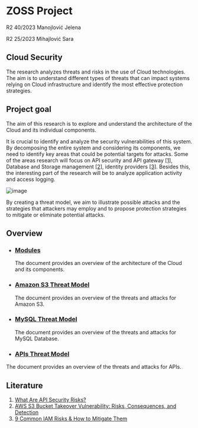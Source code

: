 # ZOSS Project

R2 40/2023 Manojlović Jelena

R2 25/2023 Mihajlović Sara

## Cloud Security 

The research analyzes threats and risks in the use of Cloud technologies. The aim is to understand different types of threats that can impact systems relying on Cloud infrastructure and identify the most effective protection strategies. 

## Project goal
The aim of this research is to explore and understand the architecture of the Cloud and its individual components.

It is crucial to identify and analyze the security vulnerabilities of this system. By decomposing the entire system and considering its components, we need to identify key areas that could be potential targets for attacks. Some of the areas research will focus on API security and API gateway [[1]](https://www.akamai.com/glossary/what-are-api-security-risks), Database and Storage management [[2]](https://socradar.io/aws-s3-bucket-takeover-vulnerability-risks-consequences-and-detection/), identity providers [[3]](https://sonraisecurity.com/blog/9-common-iam-risks-how-to-mitigate-them/). Besides this, the interesting part of the research will be to analyze application activity and access logging. 

![image](https://github.com/cojic/CloudSecurityResearch/assets/102799668/cf835d7b-510c-4f0b-bdec-7b5e94d91803)

By creating a threat model, we aim to illustrate possible attacks and the strategies that attackers may employ and to propose protection strategies to mitigate or eliminate potential attacks.

## Overview 
* ### [Modules](documentation/module-decomposition.md)  
  The document provides an overview of the architecture of the Cloud and its components.
* ### [Amazon S3 Threat Model](documentation/amazon%20s3.md)
  The document provides an overview of the threats and attacks for Amazon S3.
* ### [MySQL Threat Model](documentation/mysql.md)
  The document provides an overview  of the threats and attacks for MySQL Database.
* ### [APIs Threat Model](documentation/apis.md)
The document provides an overview  of the threats and attacks for APIs. 

## Literature
1. [What Are API Security Risks?](https://www.akamai.com/glossary/what-are-api-security-risks)
2. [AWS S3 Bucket Takeover Vulnerability: Risks, Consequences, and Detection](https://socradar.io/aws-s3-bucket-takeover-vulnerability-risks-consequences-and-detection/)
3. [9 Common IAM Risks & How to Mitigate Them](https://sonraisecurity.com/blog/9-common-iam-risks-how-to-mitigate-them/)